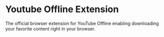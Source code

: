 # Youtube Offline Extension
The official browser extension for YouTube Offline enabling downloading your favorite content right in your browser.
